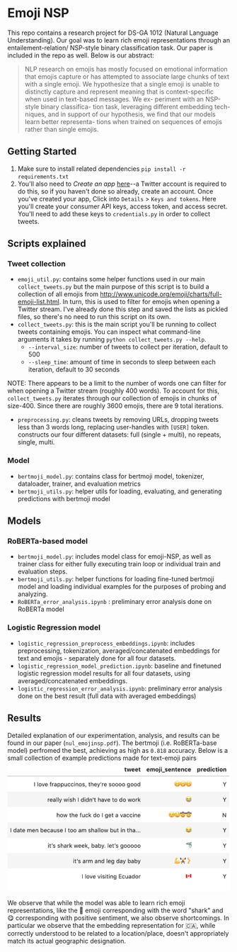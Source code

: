 # Emoji NSP

This repo contains a research project for DS-GA 1012 (Natural Language Understanding). Our goal was to learn rich emoji representations through an entailement-relation/ NSP-style binary classification task.  Our paper is included in the repo as well. Below is our abstract:

> NLP research on emojis has mostly focused on emotional information that emojis capture or has attempted to associate large chunks of text with a single emoji. We hypothesize that a single emoji is unable to distinctly capture and represent meaning that is context-specific when used in text-based messages. We ex- periment with an NSP-style binary classifica- tion task, leveraging different embedding tech- niques, and in support of our hypothesis, we find that our models learn better representa- tions when trained on sequences of emojis rather than single emojis.

## Getting Started
1. Make sure to install related dependencies
`pip install -r requirements.txt`
2. You'll also need to _Create an app_ [here](https://developer.twitter.com/en/apps)--a Twitter account is required to do this, so if you haven't done so already, create an account. Once you've created your app, Click into `Details` > `Keys and tokens`. Here you'll create your consumer API keys, access token, and access secret. You'll need to add these keys to `credentials.py` in order to collect tweets. 

## Scripts explained
### Tweet collection
* `emoji_util.py`: contains some helper functions used in our main `collect_tweets.py` but the main purpose of this script is to build a collection of all emojis from http://www.unicode.org/emoji/charts/full-emoji-list.html. In turn, this is used to filter for emojis when opening a Twitter stream. I've already done this step and saved the lists as pickled files, so there's no need to run this script on its own. 
* `collect_tweets.py`: this is the main script you'll be running to collect tweets containing emojis. You can inspect what command-line arguments it takes by running `python collect_tweets.py --help`. 
    * `--interval_size`: number of tweets to collect per iteration, default to 500
    * `--sleep_time`: amount of time in seconds to sleep between each iteration, default to 30 seconds
 
NOTE: There appears to be a limit to the number of words one can filter for when opening a Twitter stream (roughly 400 words). To account for this, `collect_tweets.py` iterates through our collection of emojis in chunks of size-400. Since there are roughly 3600 emojis, there are 9 total iterations.

* `preprocessing.py`: cleans tweets by removing URLs, dropping tweets less than 3 words long, replacing user-handles with `[USER]` token. constructs our four different datasets: full (single + multi), no repeats, single, multi.
### Model
* `bertmoji_model.py`: contains class for bertmoji model, tokenizer, dataloader, trainer, and evaluation metrics
* `bertmoji_utils.py`: helper utils for loading, evaluating, and generating predictions with bertmoji model

## Models
### RoBERTa-based model
* `bertmoji_model.py`: includes model class for emoji-NSP, as well as trainer class for either fully executing train loop or individual train and evaluation steps.
* `bertmoji_utils.py`: helper functions for loading fine-tuned bertmoji model and loading individual examples for the purposes of probing and analyzing.
* `RoBERTa_error_analysis.ipynb` : preliminary error analysis done on RoBERTa model

### Logistic Regression model
* `logistic_regression_preprocess_embeddings.ipynb`: includes preprocessing, tokenization, averaged/concatenated embeddings for text and emojis - separately done for all four datasets.
* `logistic_regression_model_prediction.ipynb`: baseline and finetuned logistic regression model results for all four datasets, using averaged/concatenated embeddings.
* `logistic_regression_error_analysis.ipynb`: preliminary error analysis done on the best result (full data with averaged embeddings)

## Results
Detailed explanation of our experimentation, analysis, and results can be found in our paper (`nul_emojinsp.pdf`). The bertmoji (i.e. RoBERTa-base model) perfromed the best, achieving as high as `0.818` accuracy. Below is a small collection of example predictions made for text-emoji pairs
![bertmoji-predictions](/assets/bertmoji-predictions.png)

We observe that while the model was able to learn rich emoji representations, like the 🦈 emoji corresponding with the word "shark" and 😋 corresponding with positive sentiment, we also observe shortcomings. In particular we observe that the embedding representation for 🇨🇦, while correctly understood to be related to a location/place, doesn't appropriately match its actual geographic designation. 